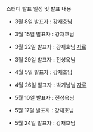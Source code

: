 스터디 발표 일정 및 발표 내용 

+ 3월 8일 발표자 : 강재호님
+ 3월 15일 발표자 : 강재호님
+ 3월 22일 발표자 : 강재호님 
[자료](https://docs.google.com/presentation/d/1KhW8rF7HOEIHv1aQZcQQPKE38q-jSHO0PSG5vE1szkc/edit)

+ 3월 29일 발표자  : 전성욱님 

+ 4월 5일 발표자 : 강재호님 
+ 4월 26일 발표자 : 박기남님 [자료](./tf1study/3장/chapter3.md)
+ 5월 10일 발표자 : 전성욱님 
+ 5월 17일 발표자 : 강재호님 
+ 5월 24일 발표자 : 강재호님 
